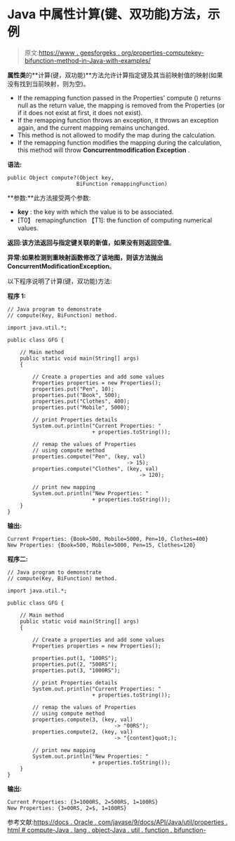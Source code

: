 # Java 中属性计算(键、双功能)方法，示例

> 原文:[https://www . geesforgeks . org/properties-computekey-bifunction-method-in-Java-with-examples/](https://www.geeksforgeeks.org/properties-computekey-bifunction-method-in-java-with-examples/)

**属性类**的**计算(键，双功能)**方法允许计算指定键及其当前映射值的映射(如果没有找到当前映射，则为空)。

*   If the remapping function passed in the Properties' compute () returns null as the return value, the mapping is removed from the Properties (or if it does not exist at first, it does not exist).
*   If the remapping function throws an exception, it throws an exception again, and the current mapping remains unchanged.
*   This method is not allowed to modify the map during the calculation.
*   If the remapping function modifies the mapping during the calculation, this method will throw **Concurrentmodification Exception** .

**语法:**

```
public Object compute?(Object key,
                      BiFunction remappingFunction)
```

**参数:**此方法接受两个参数:

*   **key** : the key with which the value is to be associated.
*   [T0】 remapingfunction 【T1]: the function of computing numerical values.

**返回:**该方法返回与指定键关联的**新值，如果没有则返回空值**。

**异常:**如果检测到重映射函数修改了该地图，则该方法抛出**ConcurrentModificationException**。

以下程序说明了计算(键，双功能)方法:

**程序 1:**

```
// Java program to demonstrate
// compute(Key, BiFunction) method.

import java.util.*;

public class GFG {

    // Main method
    public static void main(String[] args)
    {

        // Create a properties and add some values
        Properties properties = new Properties();
        properties.put("Pen", 10);
        properties.put("Book", 500);
        properties.put("Clothes", 400);
        properties.put("Mobile", 5000);

        // print Properties details
        System.out.println("Current Properties: "
                           + properties.toString());

        // remap the values of Properties
        // using compute method
        properties.compute("Pen", (key, val)
                                      -> 15);
        properties.compute("Clothes", (key, val)
                                          -> 120);

        // print new mapping
        System.out.println("New Properties: "
                           + properties.toString());
    }
}
```

**输出:**

```
Current Properties: {Book=500, Mobile=5000, Pen=10, Clothes=400}
New Properties: {Book=500, Mobile=5000, Pen=15, Clothes=120}

```

**程序二:**

```
// Java program to demonstrate
// compute(Key, BiFunction) method.

import java.util.*;

public class GFG {

    // Main method
    public static void main(String[] args)
    {

        // Create a properties and add some values
        Properties properties = new Properties();

        properties.put(1, "100RS");
        properties.put(2, "500RS");
        properties.put(3, "1000RS");

        // print Properties details
        System.out.println("Current Properties: "
                           + properties.toString());

        // remap the values of Properties
        // using compute method
        properties.compute(3, (key, val)
                                  -> "00RS");
        properties.compute(2, (key, val)
                                  -> "{content}quot;);

        // print new mapping
        System.out.println("New Properties: "
                           + properties.toString());
    }
}
```

**输出:**

```
Current Properties: {3=1000RS, 2=500RS, 1=100RS}
New Properties: {3=00RS, 2=$, 1=100RS}

```

参考文献:[https://docs . Oracle . com/javase/9/docs/API/Java/util/properties . html # compute-Java . lang . object-Java . util . function . bifunction-](https://docs.oracle.com/javase/9/docs/api/java/util/Properties.html#compute-java.lang.Object-java.util.function.BiFunction-)